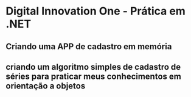 # Digital Innovation One - Prática em .NET

## Criando uma APP de cadastro em memória

## criando um algoritmo simples de cadastro de séries para praticar meus conhecimentos em orientação a objetos



